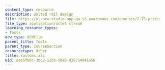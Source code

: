 ```yaml
---
content_type: resource
description: Bolted rail design
file: https://ol-ocw-studio-app-qa.s3.amazonaws.com/courses/2-75-precision-machine-design-fall-2001/aa65fb0c3bc212bb58e8d39754d41a56_raildes.xls
file_type: application/octet-stream
learning_resource_types:
- Tools
ocw_type: OCWFile
parent_title: Tools
parent_type: CourseSection
resourcetype: Other
title: raildes.xls
uid: aa65fb0c-3bc2-12bb-58e8-d39754d41a56
---
```

